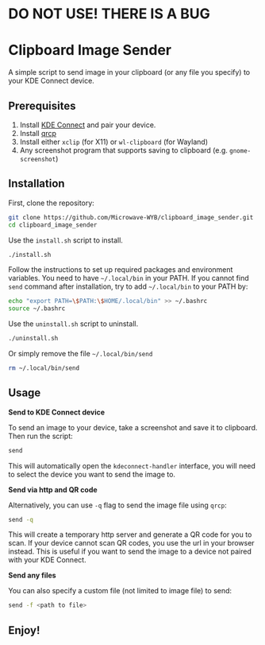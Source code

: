 # DO NOT USE! THERE IS A BUG

# Clipboard Image Sender
A simple script to send image in your clipboard (or any file you specify) to your KDE Connect device.

## Prerequisites

1. Install [KDE Connect](https://kde.org/applications/internet/kdeconnect) and pair your device.
2. Install [qrcp](https://github.com/claudiodangelis/qrcp)
3. Install either `xclip` (for X11) or `wl-clipboard` (for Wayland)
4. Any screenshot program that supports saving to clipboard (e.g. `gnome-screenshot`)

## Installation

First, clone the repository:

```bash
git clone https://github.com/Microwave-WYB/clipboard_image_sender.git
cd clipboard_image_sender
```

Use the `install.sh` script to install.

```bash
./install.sh
```

Follow the instructions to set up required packages and environment variables. You need to have `~/.local/bin` in your PATH. If you cannot find `send` command after installation, try to add `~/.local/bin` to your PATH by:

```bash
echo "export PATH=\$PATH:\$HOME/.local/bin" >> ~/.bashrc
source ~/.bashrc
```

Use the `uninstall.sh` script to uninstall.

```bash
./uninstall.sh
```

Or simply remove the file `~/.local/bin/send`

```bash
rm ~/.local/bin/send
```

## Usage

**Send to KDE Connect device**

To send an image to your device, take a screenshot and save it to clipboard. Then run the script:

```bash
send
```

This will automatically open the `kdeconnect-handler` interface, you will need to select the device you want to send the image to.

**Send via http and QR code**

Alternatively, you can use `-q` flag to send the image file using `qrcp`:

```bash
send -q
```

This will create a temporary http server and generate a QR code for you to scan. If your device cannot scan QR codes, you use the url in your browser instead. This is useful if you want to send the image to a device not paired with your KDE Connect. 

**Send any files**

You can also specify a custom file (not limited to image file) to send:

```bash
send -f <path to file>
```

## Enjoy!